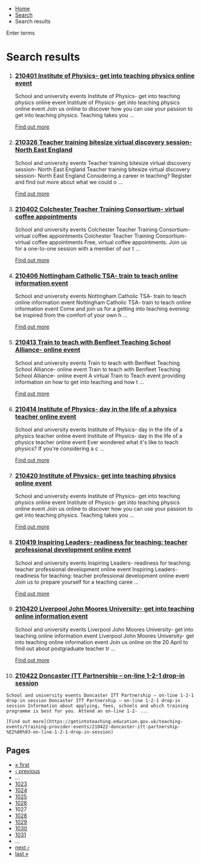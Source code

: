 *   [Home](/)
*   [Search](/search)
*   Search results

Enter terms 

Search results
==============

1.  ### [210401 Institute of Physics- get into teaching physics online event](https://getintoteaching.education.gov.uk/teaching-events/training-provider-events/210401-institute-of-physics-get-into-teaching-physics-online-event)
    
    School and university events Institute of Physics- get into teaching physics online event Institute of Physics- get into teaching physics online event Join us online to discover how you can use your passion to get into teaching physics. Teaching takes you ...
    
    [Find out more](https://getintoteaching.education.gov.uk/teaching-events/training-provider-events/210401-institute-of-physics-get-into-teaching-physics-online-event)
    
2.  ### [210326 Teacher training bitesize virtual discovery session- North East England](https://getintoteaching.education.gov.uk/teaching-events/training-provider-events/210326-teacher-training-bitesize-virtual-discovery-session-north-east-england)
    
    School and university events Teacher training bitesize virtual discovery session- North East England Teacher training bitesize virtual discovery session- North East England Considering a career in teaching? Register and find out more about what we could o ...
    
    [Find out more](https://getintoteaching.education.gov.uk/teaching-events/training-provider-events/210326-teacher-training-bitesize-virtual-discovery-session-north-east-england)
    
3.  ### [210402 Colchester Teacher Training Consortium- virtual coffee appointments](https://getintoteaching.education.gov.uk/teaching-events/training-provider-events/210402-colchester-teacher-training-consortium-virtual-coffee-appointments)
    
    School and university events Colchester Teacher Training Consortium- virtual coffee appointments Colchester Teacher Training Consortium- virtual coffee appointments Free, virtual coffee appointments. Join us for a one-to-one session with a member of our t ...
    
    [Find out more](https://getintoteaching.education.gov.uk/teaching-events/training-provider-events/210402-colchester-teacher-training-consortium-virtual-coffee-appointments)
    
4.  ### [210406 Nottingham Catholic TSA- train to teach online information event](https://getintoteaching.education.gov.uk/teaching-events/training-provider-events/210406-nottingham-catholic-tsa-train-to-teach-online-information-event)
    
    School and university events Nottingham Catholic TSA- train to teach online information event Nottingham Catholic TSA- train to teach online information event Come and join us for a getting into teaching evening: be inspired from the comfort of your own h ...
    
    [Find out more](https://getintoteaching.education.gov.uk/teaching-events/training-provider-events/210406-nottingham-catholic-tsa-train-to-teach-online-information-event)
    
5.  ### [210413 Train to teach with Benfleet Teaching School Alliance- online event](https://getintoteaching.education.gov.uk/teaching-events/training-provider-events/210413-train-to-teach-with-benfleet-teaching-school-alliance-online-event)
    
    School and university events Train to teach with Benfleet Teaching School Alliance- online event Train to teach with Benfleet Teaching School Alliance- online event A virtual Train to Teach event providing information on how to get into teaching and how t ...
    
    [Find out more](https://getintoteaching.education.gov.uk/teaching-events/training-provider-events/210413-train-to-teach-with-benfleet-teaching-school-alliance-online-event)
    
6.  ### [210414 Institute of Physics- day in the life of a physics teacher online event](https://getintoteaching.education.gov.uk/teaching-events/training-provider-events/210414-institute-of-physics-day-in-the-life-of-a-physics-teacher-online-event)
    
    School and university events Institute of Physics- day in the life of a physics teacher online event Institute of Physics- day in the life of a physics teacher online event Ever wondered what it's like to teach physics? If you're considering a c ...
    
    [Find out more](https://getintoteaching.education.gov.uk/teaching-events/training-provider-events/210414-institute-of-physics-day-in-the-life-of-a-physics-teacher-online-event)
    
7.  ### [210420 Institute of Physics- get into teaching physics online event](https://getintoteaching.education.gov.uk/teaching-events/training-provider-events/210420-institute-of-physics-get-into-teaching-physics-online-event)
    
    School and university events Institute of Physics- get into teaching physics online event Institute of Physics- get into teaching physics online event Join us online to discover how you can use your passion to get into teaching physics. Teaching takes you ...
    
    [Find out more](https://getintoteaching.education.gov.uk/teaching-events/training-provider-events/210420-institute-of-physics-get-into-teaching-physics-online-event)
    
8.  ### [210419 Inspiring Leaders- readiness for teaching: teacher professional development online event](https://getintoteaching.education.gov.uk/teaching-events/training-provider-events/210419-inspiring-leaders-readiness-for-teaching-teacher-professional-development-online-event)
    
    School and university events Inspiring Leaders- readiness for teaching: teacher professional development online event Inspiring Leaders- readiness for teaching: teacher professional development online event Join us to prepare yourself for a teaching caree ...
    
    [Find out more](https://getintoteaching.education.gov.uk/teaching-events/training-provider-events/210419-inspiring-leaders-readiness-for-teaching-teacher-professional-development-online-event)
    
9.  ### [210420 Liverpool John Moores University- get into teaching online information event](https://getintoteaching.education.gov.uk/teaching-events/training-provider-events/210420-liverpool-john-moores-university-get-into-teaching-online-information-event)
    
    School and university events Liverpool John Moores University- get into teaching online information event Liverpool John Moores University- get into teaching online information event Join us online on the 20 April to find out about postgraduate teacher tr ...
    
    [Find out more](https://getintoteaching.education.gov.uk/teaching-events/training-provider-events/210420-liverpool-john-moores-university-get-into-teaching-online-information-event)
    
10.  ### [210422 Doncaster ITT Partnership – on-line 1-2-1 drop-in session](https://getintoteaching.education.gov.uk/teaching-events/training-provider-events/210422-doncaster-itt-partnership-%E2%80%93-on-line-1-2-1-drop-in-session)
    
    School and university events Doncaster ITT Partnership – on-line 1-2-1 drop-in session Doncaster ITT Partnership – on-line 1-2-1 drop-in session Information about applying, fees, schools and which training programme is best for you. Attend an on-line 1-2- ...
    
    [Find out more](https://getintoteaching.education.gov.uk/teaching-events/training-provider-events/210422-doncaster-itt-partnership-%E2%80%93-on-line-1-2-1-drop-in-session)
    

Pages
-----

*   [« first](/search/site "Go to first page")
*   [‹ previous](/search/site?page=1025 "Go to previous page")
*   …
*   [1023](/search/site?page=1022 "Go to page 1023")
*   [1024](/search/site?page=1023 "Go to page 1024")
*   [1025](/search/site?page=1024 "Go to page 1025")
*   [1026](/search/site?page=1025 "Go to page 1026")
*   1027
*   [1028](/search/site?page=1027 "Go to page 1028")
*   [1029](/search/site?page=1028 "Go to page 1029")
*   [1030](/search/site?page=1029 "Go to page 1030")
*   [1031](/search/site?page=1030 "Go to page 1031")
*   …
*   [next ›](/search/site?page=1027 "Go to next page")
*   [last »](/search/site?page=1032 "Go to last page")